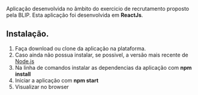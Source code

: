 Aplicação desenvolvida no âmbito do exercicio de recrutamento proposto pela BLIP. Esta aplicação foi desenvolvida em **ReactJs**.  

## Instalação. 

1. Faça download ou clone da aplicação na plataforma. 
2. Caso ainda não possua instalar, se possivel, a versão mais recente de [Node.js](https://nodejs.org/en/)
3. Na linha de comandos instalar as dependencias da aplicação com **npm install**
4. Iniciar a aplicação com **npm start** 
5. Visualizar no browser
